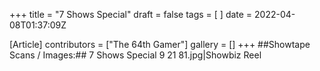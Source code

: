 +++
title = "7 Shows Special"
draft = false
tags = [ ]
date = 2022-04-08T01:37:09Z

[Article]
contributors = ["The 64th Gamer"]
gallery = []
+++
##Showtape Scans / Images:##
<gallery>
7 Shows Special 9 21 81.jpg|Showbiz Reel
</gallery>